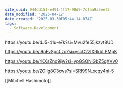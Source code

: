 ```yaml
---
site_uuid: 944dd15f-e491-4f17-90d9-7cfaa9a5eef2
date_modified: '2025-04-12'
date_created: '2025-03-30T05:44:14.874Z'
tags:
  - Software-Development
---
```







https://youtu.be/dJ5-41u-e7k?si=Mvu2fe55jkzyt8UD

https://youtu.be/i9nFvSpcCzo?si=yscC2zlXRkbLPMpK

https://youtu.be/rKXsZno9ijw?si=ypGSQNiGbZ5gXVv0

https://youtu.be/ZOllg8C3ows?si=SRI99N_xcqy4ni-5

[[Mitchell Hashimoto]]

